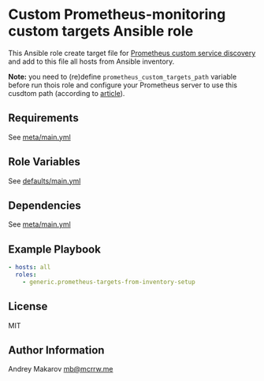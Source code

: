 Custom Prometheus-monitoring custom targets Ansible role
==============================

This Ansible role create target file for 
[Prometheus custom service discovery](https://prometheus.io/blog/2015/06/01/advanced-service-discovery/#custom-service-discovery)
and add to this file all hosts from Ansible inventory.

**Note:** you need to (re)define `prometheus_custom_targets_path` variable
before run thois role and configure your Prometheus server to use this cusdtom
path (according to [article](https://prometheus.io/blog/2015/06/01/advanced-service-discovery/#custom-service-discovery)).

Requirements
------------

See [meta/main.yml](meta/main.yml)

Role Variables
--------------

See [defaults/main.yml](defaults/main.yml)

Dependencies
------------

See [meta/main.yml](meta/main.yml)

Example Playbook
----------------

```yml
- hosts: all
  roles:
    - generic.prometheus-targets-from-inventory-setup
```

License
-------

MIT

Author Information
------------------

Andrey Makarov <mb@mcrrw.me>
